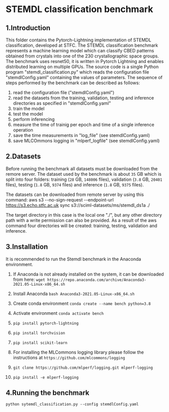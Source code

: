 # STEMDL classification benchmark

## 1.Introduction

This folder contains the Pytorch-Lightning implementation of STEMDL classification, developed at STFC.
The STEMDL classification benchmark represents a machine learning model which can classify CBED patterns obtained 
from crystals into one of the 230 crystallographic space groups. The benchmark uses resnet50, it is written in Pytorch Lightning 
and enables distributed learning on multiple GPUs. The source code is a single Python program "stemdl_classification.py" 
which reads the configuration file "stemdlConfig.yaml" containing the values of parameters. The sequence of steps 
performed by the benchmark can be described as follows:
1. read the configuration file ("stemdlConfig.yaml")
2. read the datasets from the training, validation, testing and inference directories as specified in "stemdlConfig.yaml"
3. train the model
4. test the model
4. perform inferencing
5. measure the time of trainig per epoch and time of a single inference operation
6. save the time measurements in "log_file" (see stemdlConfig.yaml)
7. save MLCOmmons logging in "mlperf_logfile" (see stemdlConfig.yaml)

## 2.Datasets

Before running the benchmark all datasets must be downloaded from the remore server. The dataset used by the benchmark 
is about `35` GB which is split into four folders: training (`28` GB, `148006` files), validation (`3.8` GB, `20401` files), 
testing (`1.8` GB, `9374` files) and inference (`1.8` GB, `9375` files).

The datasets can be downloaded from remote server by using this command:
aws s3 --no-sign-request --endpoint-url https://s3.echo.stfc.ac.uk sync s3://sciml-datasets/ms/stemdl_ds1a ./

The target directory in this case is the local one "./", but any other directory path with a write permission can also be 
provided.  As a result of the aws command four directories will be created: training, testing, validation and inference.

## 3.Installation

It is recommended to run the Stemdl benchmark in the Anaconda environment.

1. If Anaconda is not already installed on the system, it can be downloaded from
 here:
   `wget https://repo.anaconda.com/archive/Anaconda3-2021.05-Linux-x86_64.sh`

2. Install Anaconda
   `bash Anaconda3-2021.05-Linux-x86_64.sh`

3. Create conda environment
  `conda create --name bench python=3.8`

4. Activate environment
   `conda activate bench`

5. `pip install pytorch-lightning`

6. `pip install torchvision`

7. `pip install scikit-learn`
 
8. For installing the MLCommons logging library please follow the instructions at `https://github.com/mlcommons/logging`

9. `git clone https://github.com/mlperf/logging.git mlperf-logging`

10. `pip install -e mlperf-logging`

## 4.Running the benchmark

`python sytemdl_classification.py --config stemdlConfig.yaml`

